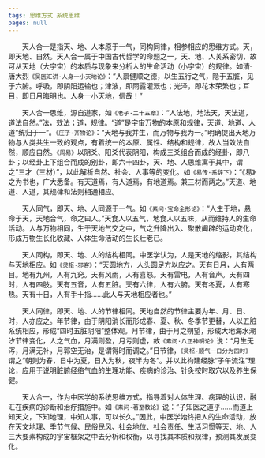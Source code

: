 ```yaml
---
tags: 思维方式 系统思维
pages: null
---
```

&emsp;&emsp;天人合一是指天、地、人本原于一气，同构同律，相参相应的思维方式。天，即天地、自然。天人合一属于中国古代哲学的命题之一，天、地、人关系密切，故可从天地（大宇宙）的本质与现象来分析人的生命活动（小宇宙）的规律。如清·唐大烈`《吴医汇讲·人身一小天地论》`：“人禀健顺之德，以生五行之气，隐于五脏，见于六腑。呼吸，即阴阳运输也；津液，即雨露灌溉也；光泽，即花木荣繁也；耳目，即日月晦明也。人身一小天地，信哉！”

&emsp;&emsp;天人合一思维，源自道家，如`《老子·二十五章》`：“人法地，地法天，天法道，道法自然。”法，效法；道，规律。“道”是宇宙万物的本原和规律，天道、地道、人道“统归于一”。`《庄子·齐物论》`：“天地与我并生，而万物与我为一。”明确提出天地万物与人类共生一致的观点，有着统一的本原、属性、结构和规律，故人当效法自然，顺应自然。`《周易》`以阴爻、阳爻代表阴阳，构成三爻组合而成的经卦，即八卦；以经卦上下组合而成的别卦，即六十四卦，天、地、人思维寓于其中，谓之“三才（三材）”，以此解析自然、社会、人事等的变化。如`《易传·系辞下》`：“《易》之为书也，广大悉备。有天道焉，有人道焉，有地道焉。兼三材而两之。”天道、地道、人道，其规律和法则相通相应。

&emsp;&emsp;天人同气，即天、地、人同源于一气。如`《素问·宝命全形论》`：“人生于地，悬命于天，天地合气，命之曰人。”天食人以五气，地食人以五味，从而维持人的生命活动。人与万物相同，生于天地气交之中，气之升降出入、聚散阖辟的运动变化，形成万物生长化收藏、人体生命活动的生长壮老已。

&emsp;&emsp;天人同构，即天、地、人的结构相同。中医学认为，人是天地的缩影，其结构与天地相应。如`《灵枢·邪客》`：“天圆地方，人头圆足方以应之。天有日月，人有两目。地有九州，人有九窍。天有风雨，人有喜怒。天有雷电，人有音声。天有四时，人有四肢。天有五音，人有五脏。天有六律，人有六腑。天有冬夏，人有寒热。天有十日，人有手十指……此人与天地相应者也。”

&emsp;&emsp;天人同律，即天、地、人的节律相同。天地自然的节律主要为年、月、日、时，人亦应之。年节律，由于阴阳消长而形成春、夏、秋、冬季节更替，人以五脏系统相应，形成“四时五脏阴阳”整体观。月节律，由于月之朔望，形成大地海水潮汐节律变化，人之气血，月满则盈，月亏则虚，故`《素问·八正神明论》`说：“月生无泻，月满无补，月郭空无治，是谓得时而调之。”日节律，`《灵枢·顺气一日分为四时》`谓之“朝则为春，日中为夏，日入为秋，夜半为冬”。并以此构建经脉“子午流注”理论，应用于说明脏腑经络气血的生理功能、疾病的诊治、针灸按时取穴以及养生保健。

&emsp;&emsp;天人合一，作为中医学的系统思维方式，指导着对人体生理、病理的认识，融汇在疾病的诊断和治疗措施中。如`《素问·著至教论》`说：“子知医之道乎……而道上知天文，下知地理，中知人事，可以长久。”因此，中医学始终把人的生命活动，放在天文地理、季节气候、民俗民风、社会地位、社会责任、生活习惯等天、地、人三大要素构成的宇宙框架之中去分析和权衡，以寻找其本质和规律，预测其发展变化。